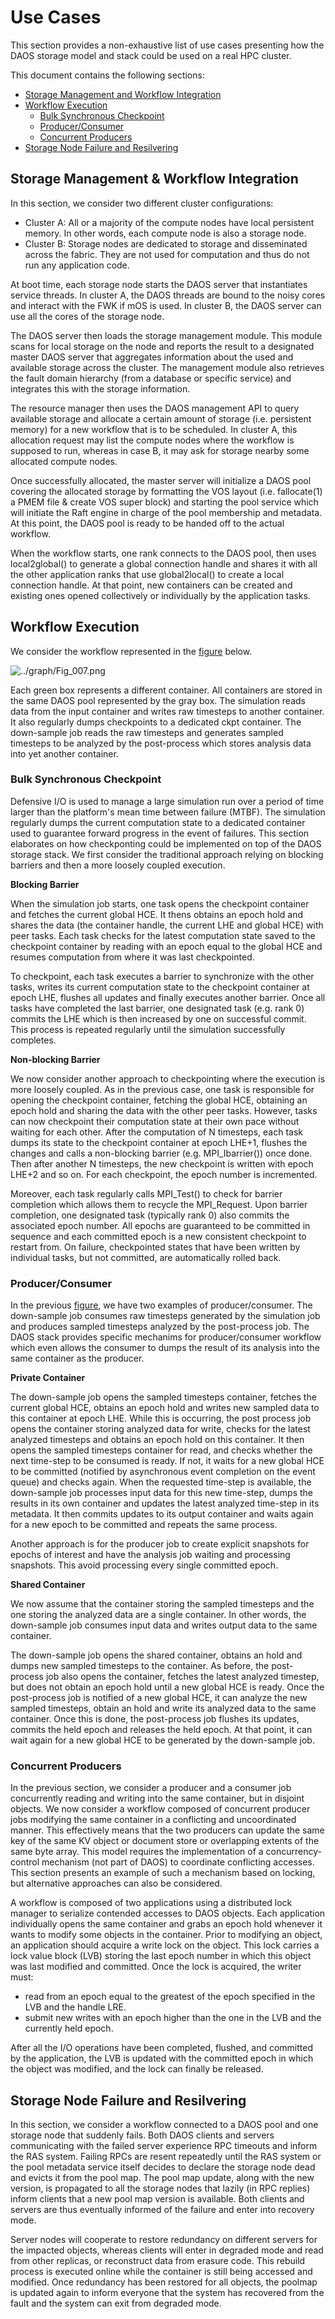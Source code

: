 # Use Cases

This section provides a non-exhaustive list of use cases presenting how the 
DAOS storage model and stack could be used on a real HPC cluster.

This document contains the following sections:

- <a href="#61">Storage Management and Workflow Integration</a>
- <a href="#62">Workflow Execution</a>
    -  <a href="#63">Bulk Synchronous Checkpoint</a>
    - <a href="#64">Producer/Consumer</a>
    - <a href="#65">Concurrent Producers</a>
- <a href="#66">Storage Node Failure and Resilvering</a>

<a id="61"></a>

## Storage Management & Workflow Integration

In this section, we consider two different cluster configurations:

* Cluster A: All or a majority of the compute nodes have local persistent 
  memory. In other words, each compute node is also a storage node.
* Cluster B: Storage nodes are dedicated to storage and disseminated across 
  the fabric. They are not used for computation and thus do not run any 
  application code.

At boot time, each storage node starts the DAOS server that instantiates 
service threads. In cluster A, the DAOS threads are bound to the noisy cores 
and interact with the FWK if mOS is used. In cluster B, the DAOS server can 
use all the cores of the storage node.

The DAOS server then loads the storage management module. This module scans 
for local storage on the node and reports the result to a designated master 
DAOS server that aggregates information about the used and available storage 
across the cluster. The management module also retrieves the fault domain 
hierarchy (from a database or specific service) and integrates this with the 
storage information.

The resource manager then uses the DAOS management API to query available 
storage and allocate a certain amount of storage (i.e. persistent memory) 
for a new workflow that is to be scheduled. In cluster A, this allocation 
request may list the compute nodes where the workflow is supposed to run, 
whereas in case B, it may ask for storage nearby some allocated compute nodes.

Once successfully allocated, the master server will initialize a DAOS pool 
covering the allocated storage by formatting the VOS layout (i.e. fallocate(1) 
a PMEM file & create VOS super block) and starting the pool service which 
will initiate the Raft engine in charge of the pool membership and metadata. 
At this point, the DAOS pool is ready to be handed off to the actual workflow.

When the workflow starts, one rank connects to the DAOS pool, then uses 
local2global() to generate a global connection handle and shares it with all 
the other application ranks that use global2local() to create a local 
connection handle. At that point, new containers can be created and existing 
ones opened collectively or individually by the application tasks.

<a id="62"></a>

## Workflow Execution

We consider the workflow represented in the <a href="#6a">figure</a> below.

<a id="6a"></a>
![../graph/Fig_007.png](../graph/Fig_007.png "Example of a Scientific Workflow")

Each green box represents a different container. All containers are stored 
in the same DAOS pool represented by the gray box. The simulation reads data 
from the input container and writes raw timesteps to another container. 
It also regularly dumps checkpoints to a dedicated ckpt container. 
The down-sample job reads the raw timesteps and generates sampled timesteps 
to be analyzed by the post-process which stores analysis data into yet 
another container.

<a id="63"></a>

### Bulk Synchronous Checkpoint

Defensive I/O is used to manage a large simulation run over a period of time 
larger than the platform's mean time between failure (MTBF). The simulation 
regularly dumps the current computation state to a dedicated container used 
to guarantee forward progress in the event of failures. This section 
elaborates on how checkponting could be implemented on top of the DAOS 
storage stack. We first consider the traditional approach relying on 
blocking barriers and then a more loosely coupled execution.

<b>Blocking Barrier</b>

When the simulation job starts, one task opens the checkpoint container 
and fetches the current global HCE. It thens obtains an epoch hold and 
shares the data (the container handle, the current LHE and global HCE) 
with peer tasks. Each task checks for the latest computation state saved 
to the checkpoint container by reading with an epoch equal to the global 
HCE and resumes computation from where it was last checkpointed.

To checkpoint, each task executes a barrier to synchronize with the 
other tasks, writes its current computation state to the checkpoint 
container at epoch LHE, flushes all updates and finally executes another 
barrier. Once all tasks have completed the last barrier, one designated 
task (e.g. rank 0) commits the LHE which is then increased by one on 
successful commit. This process is repeated regularly until the simulation 
successfully completes.

<b>Non-blocking Barrier</b>

We now consider another approach to checkpointing where the execution is 
more loosely coupled. As in the previous case, one task is responsible for 
opening the checkpoint container, fetching the global HCE, obtaining an 
epoch hold and sharing the data with the other peer tasks. 
However, tasks can now checkpoint their computation state at their own pace 
without waiting for each other. After the computation of N timesteps, 
each task dumps its state to the checkpoint container at epoch LHE+1, 
flushes the changes and calls a non-blocking barrier (e.g. MPI_Ibarrier()) 
once done. Then after another N timesteps, the new checkpoint is written with 
epoch LHE+2 and so on. For each checkpoint, the epoch number is incremented.

Moreover, each task regularly calls MPI_Test() to check for barrier 
completion which allows them to recycle the MPI_Request. Upon barrier 
completion, one designated task (typically rank 0) also commits the 
associated epoch number. All epochs are guaranteed to be committed in 
sequence and each committed epoch is a new consistent checkpoint to 
restart from. On failure, checkpointed states that have been written by 
individual tasks, but not committed, are automatically rolled back.

<a id="64"></a>

### Producer/Consumer

In the previous <a href="6a">figure</a>, we have two examples of 
producer/consumer. The down-sample job consumes raw timesteps generated 
by the simulation job and produces sampled timesteps analyzed by the 
post-process job. The DAOS stack provides specific mechanims for 
producer/consumer workflow which even allows the consumer to dumps the 
result of its analysis into the same container as the producer.

<b>Private Container</b>

The down-sample job opens the sampled timesteps container, fetches the 
current global HCE, obtains an epoch hold and writes new sampled data to 
this container at epoch LHE. While this is occurring, the post process job 
opens the container storing analyzed data for write, checks for the latest 
analyzed timesteps and obtains an epoch hold on this container. It then 
opens the sampled timesteps container for read, and checks whether the next 
time-step to be consumed is ready. If not, it waits for a new global HCE to 
be committed (notified by asynchronous event completion on the event queue) 
and checks again. When the requested time-step is available, the down-sample 
job processes input data for this new time-step, dumps the results in its 
own container and updates the latest analyzed time-step in its metadata. 
It then commits updates to its output container and waits again for a new 
epoch to be committed and repeats the same process.

Another approach is for the producer job to create explicit snapshots for 
epochs of interest and have the analysis job waiting and processing 
snapshots. This avoid processing every single committed epoch.

<b>Shared Container</b>

We now assume that the container storing the sampled timesteps and the one 
storing the analyzed data are a single container. In other words, the 
down-sample job consumes input data and writes output data to the same 
container.

The down-sample job opens the shared container, obtains an hold and dumps 
new sampled timesteps to the container. As before, the post-process job also 
opens the container, fetches the latest analyzed timestep, but does not 
obtain an epoch hold until a new global HCE is ready. Once the post-process 
job is notified of a new global HCE, it can analyze the new sampled timesteps, 
obtain an hold and write its analyzed data to the same container. Once this 
is done, the post-process job flushes its updates, commits the held epoch and 
releases the held epoch. At that point, it can wait again for a new global 
HCE to be generated by the down-sample job.

<a id="65"></a>

### Concurrent Producers

In the previous section, we consider a producer and a consumer job concurrently 
reading and writing into the same container, but in disjoint objects. We now 
consider a workflow composed of concurrent producer jobs modifying the same 
container in a conflicting and uncoordinated manner. This effectively means 
that the two producers can update the same key of the same KV object or 
document store or overlapping extents of the same byte array. This model 
requires the implementation of a concurrency-control mechanism (not part of 
DAOS) to coordinate conflicting accesses. This section presents an example 
of such a mechanism based on locking, but alternative approaches can also be 
considered.

A workflow is composed of two applications using a distributed lock manager 
to serialize contended accesses to DAOS objects. Each application individually 
opens the same container and grabs an epoch hold whenever it wants to modify 
some objects in the container. Prior to modifying an object, an application 
should acquire a write lock on the object. This lock carries a lock value 
block (LVB) storing the last epoch number in which this object was last 
modified and committed. Once the lock is acquired, the writer must:

* read from an epoch equal to the greatest of the epoch specified in the 
  LVB and the handle LRE.
* submit new writes with an epoch higher than the one in the LVB and the 
  currently held epoch.

After all the I/O operations have been completed, flushed, and committed by 
the application, the LVB is updated with the committed epoch in which the 
object was modified, and the lock can finally be released.

<a id="66"></a>

## Storage Node Failure and Resilvering

In this section, we consider a workflow connected to a DAOS pool and one 
storage node that suddenly fails. Both DAOS clients and servers communicating 
with the failed server experience RPC timeouts and inform the RAS system. 
Failing RPCs are resent repeatedly until the RAS system or the pool metadata 
service itself decides to declare the storage node dead and evicts it from 
the pool map. The pool map update, along with the new version, is propagated 
to all the storage nodes that lazily (in RPC replies) inform clients that a 
new pool map version is available. Both clients and servers are thus 
eventually informed of the failure and enter into recovery mode.

Server nodes will cooperate to restore redundancy on different servers for 
the impacted objects, whereas clients will enter in degraded mode and read 
from other replicas, or reconstruct data from erasure code. This rebuild 
process is executed online while the container is still being accessed and 
modified. Once redundancy has been restored for all objects, the poolmap is 
updated again to inform everyone that the system has recovered from the fault 
and the system can exit from degraded mode.


